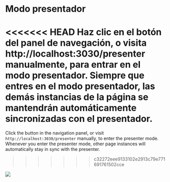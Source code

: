 # Modo presentador

<<<<<<< HEAD
Haz clic en el botón <carbon-user-speaker class="inline-icon-btn"/> del panel de navegación, o visita http://localhost:3030/presenter manualmente, para entrar en el modo presentador. Siempre que entres en el modo presentador, las demás instancias de la página se mantendrán automáticamente sincronizadas con el presentador.
=======
Click the <carbon-user-speaker class="inline-icon-btn"/> button in the navigation panel, or visit `http://localhost:3030/presenter` manually, to enter the presenter mode. Whenever you enter the presenter mode, other page instances will automatically stay in sync with the presenter.
>>>>>>> c32272eee9133102e2913c79e771691761502cce

![](/screenshots/presenter-mode.png)

